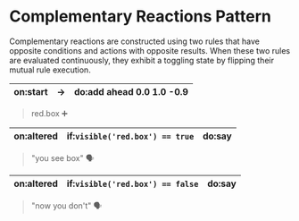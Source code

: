 # Complementary Reactions Pattern

Complementary reactions are constructed using two rules that have opposite conditions and actions with opposite results. When these two rules are evaluated continuously, they exhibit a toggling state by flipping their mutual rule execution.

| on:start	| →	| do:add ahead 0.0 1.0 -0.9 | 
|---|---|---|
> red.box ➕

| on:altered	| if:`visible('red.box') == true`	| do:say | 
|---|---|---|
> "you see box" 🗣

| on:altered	| if:`visible('red.box') == false` | do:say | 
|---|---|---|
> "now you don't" 🗣